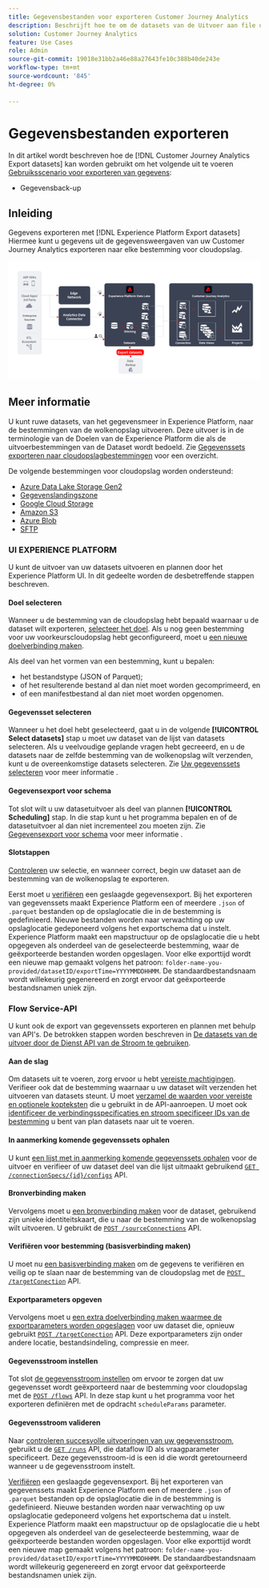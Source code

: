 ```yaml
---
title: Gegevensbestanden voor exporteren Customer Journey Analytics
description: Beschrijft hoe te om de datasets van de Uitvoer aan file uw gegevens te gebruiken.
solution: Customer Journey Analytics
feature: Use Cases
role: Admin
source-git-commit: 19018e31bb2a46e88a27643fe10c388b40de243e
workflow-type: tm+mt
source-wordcount: '845'
ht-degree: 0%

---
```



# Gegevensbestanden exporteren

In dit artikel wordt beschreven hoe de [!DNL Customer Journey Analytics Export datasets] kan worden gebruikt om het volgende uit te voeren [Gebruiksscenario voor exporteren van gegevens](overview.md):

- Gegevensback-up

## Inleiding

Gegevens exporteren met [!DNL Experience Platform Export datasets] Hiermee kunt u gegevens uit de gegevensweergaven van uw Customer Journey Analytics exporteren naar elke bestemming voor cloudopslag.

![BI-extensie](../assets/export-datasets.svg)

## Meer informatie

U kunt ruwe datasets, van het gegevensmeer in Experience Platform, naar de bestemmingen van de wolkenopslag uitvoeren. Deze uitvoer is in de terminologie van de Doelen van de Experience Platform die als de uitvoerbestemmingen van de Dataset wordt bedoeld. Zie [Gegevenssets exporteren naar cloudopslagbestemmingen](https://experienceleague.adobe.com/nl/docs/experience-platform/destinations/ui/activate/export-datasets) voor een overzicht.

De volgende bestemmingen voor cloudopslag worden ondersteund:

- [Azure Data Lake Storage Gen2](https://experienceleague.adobe.com/nl/docs/experience-platform/destinations/catalog/cloud-storage/adls-gen2)
- [Gegevenslandingszone](https://experienceleague.adobe.com/nl/docs/experience-platform/destinations/catalog/cloud-storage/data-landing-zone)
- [Google Cloud Storage](https://experienceleague.adobe.com/nl/docs/experience-platform/destinations/catalog/cloud-storage/google-cloud-storage)
- [Amazon S3](https://experienceleague.adobe.com/nl/docs/experience-platform/destinations/catalog/cloud-storage/amazon-s3#changelog)
- [Azure Blob](https://experienceleague.adobe.com/nl/docs/experience-platform/destinations/catalog/cloud-storage/azure-blob#changelog)
- [SFTP](https://experienceleague.adobe.com/nl/docs/experience-platform/destinations/catalog/cloud-storage/sftp#changelog)


### UI EXPERIENCE PLATFORM

U kunt de uitvoer van uw datasets uitvoeren en plannen door het Experience Platform UI. In dit gedeelte worden de desbetreffende stappen beschreven.

#### Doel selecteren

Wanneer u de bestemming van de cloudopslag hebt bepaald waarnaar u de dataset wilt exporteren, [selecteer het doel](https://experienceleague.adobe.com/nl/docs/experience-platform/destinations/ui/activate/export-datasets#select-destination). Als u nog geen bestemming voor uw voorkeurscloudopslag hebt geconfigureerd, moet u [een nieuwe doelverbinding maken](https://experienceleague.adobe.com/nl/docs/experience-platform/destinations/ui/connect-destination).

Als deel van het vormen van een bestemming, kunt u bepalen:

- het bestandstype (JSON of Parquet);
- of het resulterende bestand al dan niet moet worden gecomprimeerd, en
- of een manifestbestand al dan niet moet worden opgenomen.


#### Gegevensset selecteren

Wanneer u het doel hebt geselecteerd, gaat u in de volgende **[!UICONTROL Select datasets]** stap u moet uw dataset van de lijst van datasets selecteren. Als u veelvoudige geplande vragen hebt gecreeerd, en u de datasets naar de zelfde bestemming van de wolkenopslag wilt verzenden, kunt u de overeenkomstige datasets selecteren. Zie [Uw gegevenssets selecteren](https://experienceleague.adobe.com/nl/docs/experience-platform/destinations/ui/activate/export-datasets#select-datasets) voor meer informatie .

#### Gegevensexport voor schema

Tot slot wilt u uw datasetuitvoer als deel van plannen **[!UICONTROL Scheduling]** stap. In die stap kunt u het programma bepalen en of de datasetuitvoer al dan niet incrementeel zou moeten zijn. Zie [Gegevensexport voor schema](https://experienceleague.adobe.com/nl/docs/experience-platform/destinations/ui/activate/export-datasets#scheduling) voor meer informatie .


#### Slotstappen

[Controleren](https://experienceleague.adobe.com/nl/docs/experience-platform/destinations/ui/activate/export-datasets#review) uw selectie, en wanneer correct, begin uw dataset aan de bestemming van de wolkenopslag te exporteren.

Eerst moet u [verifiëren](https://experienceleague.adobe.com/nl/docs/experience-platform/destinations/ui/activate/export-datasets#verify) een geslaagde gegevensexport. Bij het exporteren van gegevenssets maakt Experience Platform een of meerdere `.json` of `.parquet` bestanden op de opslaglocatie die in de bestemming is gedefinieerd. Nieuwe bestanden worden naar verwachting op uw opslaglocatie gedeponeerd volgens het exportschema dat u instelt. Experience Platform maakt een mapstructuur op de opslaglocatie die u hebt opgegeven als onderdeel van de geselecteerde bestemming, waar de geëxporteerde bestanden worden opgeslagen. Voor elke exporttijd wordt een nieuwe map gemaakt volgens het patroon: `folder-name-you-provided/datasetID/exportTime=YYYYMMDDHHMM`. De standaardbestandsnaam wordt willekeurig gegenereerd en zorgt ervoor dat geëxporteerde bestandsnamen uniek zijn.

### Flow Service-API

U kunt ook de export van gegevenssets exporteren en plannen met behulp van API&#39;s. De betrokken stappen worden beschreven in [De datasets van de uitvoer door de Dienst API van de Stroom te gebruiken](https://experienceleague.adobe.com/nl/docs/experience-platform/destinations/api/export-datasets).

#### Aan de slag

Om datasets uit te voeren, zorg ervoor u hebt [vereiste machtigingen](https://experienceleague.adobe.com/nl/docs/experience-platform/destinations/api/export-datasets#permissions). Verifieer ook dat de bestemming waarnaar u uw dataset wilt verzenden het uitvoeren van datasets steunt. U moet [verzamel de waarden voor vereiste en optionele kopteksten](https://experienceleague.adobe.com/nl/docs/experience-platform/destinations/api/export-datasets#gather-values-headers) die u gebruikt in de API-aanroepen. U moet ook [identificeer de verbindingsspecificaties en stroom specificeer IDs van de bestemming](https://experienceleague.adobe.com/nl/docs/experience-platform/destinations/api/export-datasets#gather-connection-spec-flow-spec) u bent van plan datasets naar uit te voeren.

#### In aanmerking komende gegevenssets ophalen

U kunt [een lijst met in aanmerking komende gegevenssets ophalen](https://experienceleague.adobe.com/nl/docs/experience-platform/destinations/api/export-datasets#retrieve-list-of-available-datasets) voor de uitvoer en verifieer of uw dataset deel van die lijst uitmaakt gebruikend [`GET /connectionSpecs/{id}/configs`](https://developer.adobe.com/experience-platform-apis/references/destinations/#tag/Configurations/operation/getDatasets) API.


#### Bronverbinding maken

Vervolgens moet u [een bronverbinding maken](https://experienceleague.adobe.com/nl/docs/experience-platform/destinations/api/export-datasets#create-source-connection) voor de dataset, gebruikend zijn unieke identiteitskaart, die u naar de bestemming van de wolkenopslag wilt uitvoeren. U gebruikt de [`POST /sourceConnections`](https://developer.adobe.com/experience-platform-apis/references/destinations/#tag/Source-connections/operation/postSourceConnection) API.

#### Verifiëren voor bestemming (basisverbinding maken)

U moet nu [een basisverbinding maken](https://experienceleague.adobe.com/nl/docs/experience-platform/destinations/api/export-datasets#create-base-connection) om de gegevens te verifiëren en veilig op te slaan naar de bestemming van de cloudopslag met de [`POST /targetConection`](https://developer.adobe.com/experience-platform-apis/references/destinations/#tag/Target-connections/operation/postTargetConnection) API.


#### Exportparameters opgeven

Vervolgens moet u [een extra doelverbinding maken waarmee de exportparameters worden opgeslagen](https://experienceleague.adobe.com/nl/docs/experience-platform/destinations/api/export-datasets#create-target-connection) voor uw dataset die, opnieuw gebruikt [`POST /targetConection`](https://developer.adobe.com/experience-platform-apis/references/destinations/#tag/Target-connections/operation/postTargetConnection) API. Deze exportparameters zijn onder andere locatie, bestandsindeling, compressie en meer.

#### Gegevensstroom instellen

Tot slot [de gegevensstroom instellen](https://experienceleague.adobe.com/nl/docs/experience-platform/destinations/api/export-datasets#create-dataflow) om ervoor te zorgen dat uw gegevensset wordt geëxporteerd naar de bestemming voor cloudopslag met de [`POST /flows`](https://developer.adobe.com/experience-platform-apis/references/destinations/#tag/Dataflows/operation/postFlow) API. In deze stap kunt u het programma voor het exporteren definiëren met de opdracht `scheduleParams` parameter.

#### Gegevensstroom valideren

Naar [controleren succesvolle uitvoeringen van uw gegevensstroom](https://experienceleague.adobe.com/nl/docs/experience-platform/destinations/api/export-datasets#get-dataflow-runs), gebruikt u de [`GET /runs`](https://developer.adobe.com/experience-platform-apis/references/destinations/#tag/Dataflow-runs/operation/getFlowRuns) API, die dataflow ID als vraagparameter specificeert. Deze gegevensstroom-id is een id die wordt geretourneerd wanneer u de gegevensstroom instelt.

[Verifiëren](https://experienceleague.adobe.com/nl/docs/experience-platform/destinations/ui/activate/export-datasets#verify) een geslaagde gegevensexport. Bij het exporteren van gegevenssets maakt Experience Platform een of meerdere `.json` of `.parquet` bestanden op de opslaglocatie die in de bestemming is gedefinieerd. Nieuwe bestanden worden naar verwachting op uw opslaglocatie gedeponeerd volgens het exportschema dat u instelt. Experience Platform maakt een mapstructuur op de opslaglocatie die u hebt opgegeven als onderdeel van de geselecteerde bestemming, waar de geëxporteerde bestanden worden opgeslagen. Voor elke exporttijd wordt een nieuwe map gemaakt volgens het patroon: `folder-name-you-provided/datasetID/exportTime=YYYYMMDDHHMM`. De standaardbestandsnaam wordt willekeurig gegenereerd en zorgt ervoor dat geëxporteerde bestandsnamen uniek zijn.
